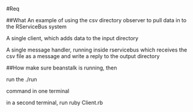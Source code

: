 #Req

##What
An example of using the csv directory observer to pull data in to the RServiceBus system

A single client, which adds data to the input directory

A single message handler, running inside rservicebus which receives 
the csv file as a message and write a reply to the output directory


##How
make sure beanstalk is running, then

run the
  ./run

command in one terminal

in a second terminal, run
  ruby Client.rb


